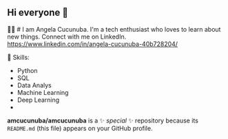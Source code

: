 ## Hi everyone  👋

👩‍💻 # I am Angela Cucunuba. I'm a tech enthusiast who loves to learn about new things. Connect with me on LinkedIn.
https://www.linkedin.com/in/angela-cucunuba-40b728204/ 

🧰 Skills:
- Python
- SQL 
- Data Analys
- Machine Learning 
- Deep Learning
- 
**amcucunuba/amcucunuba** is a ✨ _special_ ✨ repository because its `README.md` (this file) appears on your GitHub profile.
